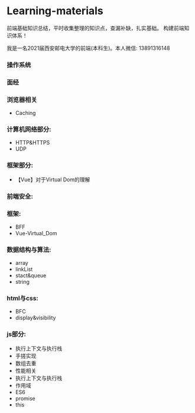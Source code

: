 # Learning-materials
前端基础知识总结，平时收集整理的知识点，查漏补缺，扎实基础。
构建前端知识体系！

我是一名2021届西安邮电大学的前端(本科生)。本人微信: 13891316148

### 操作系统
### 面经
### 浏览器相关
* Caching
### 计算机网络部分:
* HTTP&HTTPS
* UDP
### 框架部分:
* 【Vue】对于Virtual Dom的理解
### 前端安全:
### 框架:
* BFF
* Vue-Virtual_Dom
### 数据结构与算法:
* array
* linkList
* stact&queue
* string
### html与css:
* BFC
* display&visibility
### js部分:
* 执行上下文与执行栈
* 手搓实现
* 数组去重
* 性能相关
* 执行上下文与执行栈
* 作用域
* ES6
* promise
* this